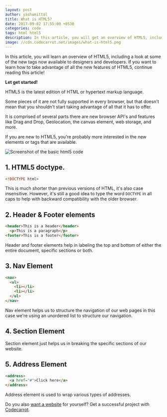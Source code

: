 ```yaml
---
layout: post
author: yashumittal
title: What is HTML5?
date: 2017-09-02 17:55:00 +0530
categories: code
tags: html html5
description: In this article, you will get an overview of HTML5, including a look at some of the new tags now available to designers and developers.
image: //cdn.codecarrot.net/images/what-is-html5.png
---
```


In this article, you will learn an overview of HTML5, including a look at some of the new tags now available to designers and developers. If you want to learn how to take advantage of all the new features of HTML5, continue reading this article!

**Let get started!**

HTML5 is the latest edition of HTML or hypertext markup language.

Some pieces of it are not fully supported in every browser, but that doesn't mean that you shouldn't start taking advantage of all that it has to offer.

It is comprised of several parts there are new browser API's and features like Drag and Drop, Geolocation, the canvas element, web storage, and more.

If you are new to HTML5, you're probably more interested in the new elements or tags that are available.

![Screenshot of the basic html5 code](//cdn.codecarrot.net/images/screenshot-of-the-basic-html5-code.png)

## 1. HTML5 doctype.

```html
<!DOCTYPE html>
```
This is much shorter than previous versions of HTML, it's also case insensitive. However, it's still a good idea to type the word `DOCTYPE` in all caps to help with backward compatibility with the older browser.

## 2. Header & Footer elements

```html
<header>This is a header</header>
  <p>This is a paragraph</p>
<footer>This is a footer</footer>
```

Header and footer elements help in labeling the top and bottom of either the entire document, specific sections or both.

## 3. Nav Element

```html
<nav>
  <ul>
    <li></li>
    <li></li>
  </ul>
</nav>
```

Nav element helps us to structure the navigation of our web pages in this case we're using an unordered list to structure our navigation.

## 4. Section Element

Section element just helps us in breaking the specific sections of our website.

## 5. Address Element

```html
<address>
  <a href="#">Click here</a>
</address>
```

Address element is used to wrap various types of addresses.

Do you also [want a website](//www.codecarrot.net) for yourself? Get a successful project with [Codecarrot](//www.codecarrot.net).
